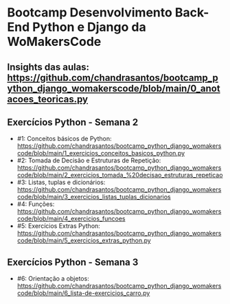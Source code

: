 # Bootcamp Desenvolvimento Back-End Python e Django da WoMakersCode
 
## Insights das aulas: https://github.com/chandrasantos/bootcamp_python_django_womakerscode/blob/main/0_anotacoes_teoricas.py

## Exercícios Python - Semana 2

- #1: Conceitos básicos de Python: https://github.com/chandrasantos/bootcamp_python_django_womakerscode/blob/main/1_exercicios_conceitos_basicos_python.py
- #2: Tomada de Decisão e Estruturas de Repetição: https://github.com/chandrasantos/bootcamp_python_django_womakerscode/blob/main/2_exercicios_tomada_%20decisao_estruturas_repeticao
- #3: Listas, tuplas e dicionários: https://github.com/chandrasantos/bootcamp_python_django_womakerscode/blob/main/3_exercicios_listas_tuplas_dicionarios
- #4: Funções: https://github.com/chandrasantos/bootcamp_python_django_womakerscode/blob/main/4_exercicios_funcoes
- #5: Exercícios Extras Python: https://github.com/chandrasantos/bootcamp_python_django_womakerscode/blob/main/5_exercicios_extras_python.py

## Exercícios Python - Semana 3
- #6: Orientação a objetos: https://github.com/chandrasantos/bootcamp_python_django_womakerscode/blob/main/6_lista-de-exercicios_carro.py
